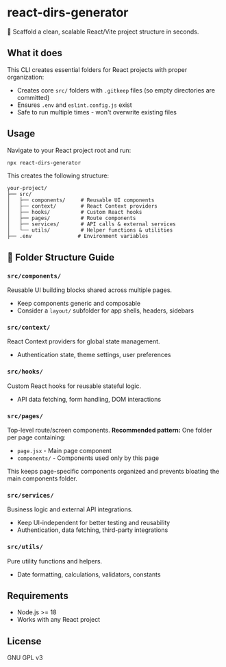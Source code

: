 # react-dirs-generator

🚀 Scaffold a clean, scalable React/Vite project structure in seconds.

## What it does

This CLI creates essential folders for React projects with proper organization:
- Creates core `src/` folders with `.gitkeep` files (so empty directories are committed)
- Ensures `.env` and `eslint.config.js` exist
- Safe to run multiple times - won't overwrite existing files

## Usage

Navigate to your React project root and run:

```bash
npx react-dirs-generator
```

This creates the following structure:

```
your-project/
├── src/
│   ├── components/     # Reusable UI components
│   ├── context/        # React Context providers  
│   ├── hooks/          # Custom React hooks
│   ├── pages/          # Route components
│   ├── services/       # API calls & external services
│   └── utils/          # Helper functions & utilities
├── .env               # Environment variables

```

## 📁 Folder Structure Guide

### `src/components/`
Reusable UI building blocks shared across multiple pages.
- Keep components generic and composable
- Consider a `layout/` subfolder for app shells, headers, sidebars

### `src/context/`  
React Context providers for global state management.
- Authentication state, theme settings, user preferences

### `src/hooks/`
Custom React hooks for reusable stateful logic.
- API data fetching, form handling, DOM interactions

### `src/pages/`
Top-level route/screen components.
**Recommended pattern:** One folder per page containing:
- `page.jsx` - Main page component  
- `components/` - Components used only by this page

This keeps page-specific components organized and prevents bloating the main components folder.

### `src/services/`
Business logic and external API integrations.
- Keep UI-independent for better testing and reusability
- Authentication, data fetching, third-party integrations

### `src/utils/`
Pure utility functions and helpers.
- Date formatting, calculations, validators, constants

## Requirements

- Node.js >= 18
- Works with any React project

## License

GNU GPL v3
